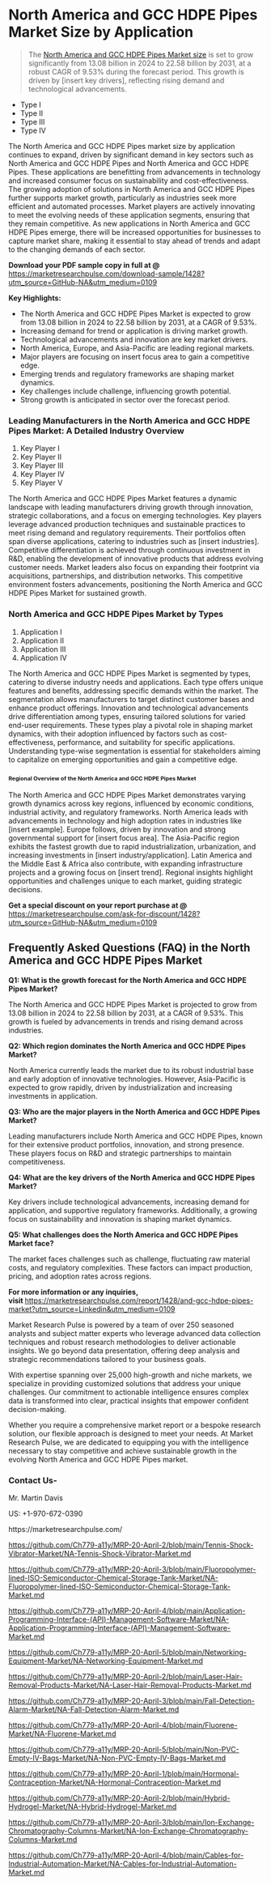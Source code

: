 <h1>North America and GCC HDPE Pipes Market&nbsp;Size by Application</h1><blockquote><p>The <a href="https://marketresearchpulse.com/download-sample/1428?utm_source=GitHub-NA&amp;utm_medium=0109">North America and GCC HDPE Pipes Market size</a> is set to grow significantly from 13.08 billion in 2024 to 22.58 billion by 2031, at a robust CAGR of 9.53% during the forecast period. This growth is driven by [insert key drivers], reflecting rising demand and technological advancements.</p></blockquote><ul><li>Type I <li> Type II <li> Type III <li> Type IV</li></ul><p>The North America and GCC HDPE Pipes market size by application continues to expand, driven by significant demand in key sectors such as North America and GCC HDPE Pipes and North America and GCC HDPE Pipes. These applications are benefitting from advancements in technology and increased consumer focus on sustainability and cost-effectiveness. The growing adoption of solutions in North America and GCC HDPE Pipes further supports market growth, particularly as industries seek more efficient and automated processes. Market players are actively innovating to meet the evolving needs of these application segments, ensuring that they remain competitive. As new applications in North America and GCC HDPE Pipes emerge, there will be increased opportunities for businesses to capture market share, making it essential to stay ahead of trends and adapt to the changing demands of each sector.</p><p><strong>Download your PDF sample copy in full at @ </strong><a href="https://marketresearchpulse.com/download-sample/1428?utm_source=GitHub-NA&amp;utm_medium=0109">https://marketresearchpulse.com/download-sample/1428?utm_source=GitHub-NA&amp;utm_medium=0109</a></p><p><strong>Key Highlights: </strong></p><ul><li>The North America and GCC HDPE Pipes Market is expected to grow from 13.08 billion in 2024 to 22.58 billion by 2031, at a CAGR of 9.53%.</li><li>Increasing demand for trend or application is driving market growth.</li><li>Technological advancements and innovation are key market drivers.</li><li>North America, Europe, and Asia-Pacific are leading regional markets.</li><li>Major players are focusing on insert focus area to gain a competitive edge.</li><li>Emerging trends and regulatory frameworks are shaping market dynamics.</li><li>Key challenges include challenge, influencing growth potential.</li><li>Strong growth is anticipated in sector over the forecast period.</li></ul><h3>Leading Manufacturers in the North America and GCC HDPE Pipes Market: A Detailed Industry Overview</h3><ol><li>Key Player I</li><li>Key Player II</li><li>Key Player III</li><li>Key Player IV</li><li>Key Player V</li></ol><div class="flex max-w-full flex-col flex-grow"><div class="min-h-8 text-message flex w-full flex-col items-end gap-2 whitespace-normal break-words [.text-message+&amp;]:mt-5" dir="auto" data-message-author-role="assistant" data-message-id="fd8432e4-4910-450d-b182-61b7bfb0a01f" data-message-model-slug="gpt-4o"><div class="flex w-full flex-col gap-1 empty:hidden first:pt-[3px]"><div class="markdown prose w-full break-words dark:prose-invert light"><p>The North America and GCC HDPE Pipes Market features a dynamic landscape with leading manufacturers driving growth through innovation, strategic collaborations, and a focus on emerging technologies. Key players leverage advanced production techniques and sustainable practices to meet rising demand and regulatory requirements. Their portfolios often span diverse applications, catering to industries such as [insert industries]. Competitive differentiation is achieved through continuous investment in R&amp;D, enabling the development of innovative products that address evolving customer needs. Market leaders also focus on expanding their footprint via acquisitions, partnerships, and distribution networks. This competitive environment fosters advancements, positioning the North America and GCC HDPE Pipes Market for sustained growth.</p></div></div></div></div><h3>North America and GCC HDPE Pipes Market by Types</h3><ol><li>Application I <li> Application II <li> Application III <li> Application IV</li></ol><div class="flex max-w-full flex-col flex-grow"><div class="min-h-8 text-message flex w-full flex-col items-end gap-2 whitespace-normal break-words [.text-message+&amp;]:mt-5" dir="auto" data-message-author-role="assistant" data-message-id="084470be-0bb7-4664-bddf-5156b4f41249" data-message-model-slug="gpt-4o-mini"><div class="flex w-full flex-col gap-1 empty:hidden first:pt-[3px]"><div class="markdown prose w-full break-words dark:prose-invert light"><p>The North America and GCC HDPE Pipes Market is segmented by types, catering to diverse industry needs and applications. Each type offers unique features and benefits, addressing specific demands within the market. The segmentation allows manufacturers to target distinct customer bases and enhance product offerings. Innovation and technological advancements drive differentiation among types, ensuring tailored solutions for varied end-user requirements. These types play a pivotal role in shaping market dynamics, with their adoption influenced by factors such as cost-effectiveness, performance, and suitability for specific applications. Understanding type-wise segmentation is essential for stakeholders aiming to capitalize on emerging opportunities and gain a competitive edge.</p></div></div></div></div><h3><span style="font-size: 11px;">Regional Overview of the North America and GCC HDPE Pipes Market</span></h3><div class="flex max-w-full flex-col flex-grow"><div class="min-h-8 text-message flex w-full flex-col items-end gap-2 whitespace-normal break-words [.text-message+&amp;]:mt-5" dir="auto" data-message-author-role="assistant" data-message-id="e9038762-ce64-4e30-91c9-9bd413514231" data-message-model-slug="gpt-4o-mini"><div class="flex w-full flex-col gap-1 empty:hidden first:pt-[3px]"><div class="markdown prose w-full break-words dark:prose-invert light"><p>The North America and GCC HDPE Pipes Market demonstrates varying growth dynamics across key regions, influenced by economic conditions, industrial activity, and regulatory frameworks. North America leads with advancements in technology and high adoption rates in industries like [insert example]. Europe follows, driven by innovation and strong governmental support for [insert focus area]. The Asia-Pacific region exhibits the fastest growth due to rapid industrialization, urbanization, and increasing investments in [insert industry/application]. Latin America and the Middle East &amp; Africa also contribute, with expanding infrastructure projects and a growing focus on [insert trend]. Regional insights highlight opportunities and challenges unique to each market, guiding strategic decisions.</p></div></div></div></div><p><strong>Get a special discount on your report purchase at @ </strong><a href="https://marketresearchpulse.com/ask-for-discount/1428?utm_source=GitHub-NA&amp;utm_medium=0109">https://marketresearchpulse.com/ask-for-discount/1428?utm_source=GitHub-NA&amp;utm_medium=0109</a></p><h2>Frequently Asked Questions (FAQ) in the North America and GCC HDPE Pipes Market</h2><p><strong>Q1: What is the growth forecast for the North America and GCC HDPE Pipes Market?</strong></p><p>The North America and GCC HDPE Pipes Market is projected to grow from 13.08 billion in 2024 to 22.58 billion by 2031, at a CAGR of 9.53%. This growth is fueled by advancements in trends and rising demand across industries.</p><p><strong>Q2: Which region dominates the North America and GCC HDPE Pipes Market?</strong></p><p>North America currently leads the market due to its robust industrial base and early adoption of innovative technologies. However, Asia-Pacific is expected to grow rapidly, driven by industrialization and increasing investments in application.</p><p><strong>Q3: Who are the major players in the North America and GCC HDPE Pipes Market?</strong></p><p>Leading manufacturers include North America and GCC HDPE Pipes, known for their extensive product portfolios, innovation, and strong presence. These players focus on R&amp;D and strategic partnerships to maintain competitiveness.</p><p><strong>Q4: What are the key drivers of the North America and GCC HDPE Pipes Market?</strong></p><p>Key drivers include technological advancements, increasing demand for application, and supportive regulatory frameworks. Additionally, a growing focus on sustainability and innovation is shaping market dynamics.</p><p><strong>Q5: What challenges does the North America and GCC HDPE Pipes Market face?</strong></p><p>The market faces challenges such as challenge, fluctuating raw material costs, and regulatory complexities. These factors can impact production, pricing, and adoption rates across regions.</p><p><strong>For more information or any inquiries, visit&nbsp;</strong><a href="https://marketresearchpulse.com/report/1428/and-gcc-hdpe-pipes-market?utm_source=Linkedin&utm_medium=0109">https://marketresearchpulse.com/report/1428/and-gcc-hdpe-pipes-market?utm_source=Linkedin&utm_medium=0109</a></p><p>Market Research Pulse is powered by a team of over 250 seasoned analysts and subject matter experts who leverage advanced data collection techniques and robust research methodologies to deliver actionable insights. We go beyond data presentation, offering deep analysis and strategic recommendations tailored to your business goals.</p><p>With expertise spanning over 25,000 high-growth and niche markets, we specialize in providing customized solutions that address your unique challenges. Our commitment to actionable intelligence ensures complex data is transformed into clear, practical insights that empower confident decision-making.</p><p>Whether you require a comprehensive market report or a bespoke research solution, our flexible approach is designed to meet your needs. At Market Research Pulse, we are dedicated to equipping you with the intelligence necessary to stay competitive and achieve sustainable growth in the evolving North America and GCC HDPE Pipes market.</p><h3><strong>Contact Us-</strong></h3><p>Mr. Martin Davis</p><p>US: +1-970-672-0390</p><p>https://marketresearchpulse.com/</p><p><a href="https://github.com/Ch779-a11y/MRP-20-April-2/blob/main/Tennis-Shock-Vibrator-Market/NA-Tennis-Shock-Vibrator-Market.md">https://github.com/Ch779-a11y/MRP-20-April-2/blob/main/Tennis-Shock-Vibrator-Market/NA-Tennis-Shock-Vibrator-Market.md</a></p><p><a href="https://github.com/Ch779-a11y/MRP-20-April-3/blob/main/Fluoropolymer-lined-ISO-Semiconductor-Chemical-Storage-Tank-Market/NA-Fluoropolymer-lined-ISO-Semiconductor-Chemical-Storage-Tank-Market.md">https://github.com/Ch779-a11y/MRP-20-April-3/blob/main/Fluoropolymer-lined-ISO-Semiconductor-Chemical-Storage-Tank-Market/NA-Fluoropolymer-lined-ISO-Semiconductor-Chemical-Storage-Tank-Market.md</a></p><p><a href="https://github.com/Ch779-a11y/MRP-20-April-4/blob/main/Application-Programming-Interface-(API)-Management-Software-Market/NA-Application-Programming-Interface-(API)-Management-Software-Market.md">https://github.com/Ch779-a11y/MRP-20-April-4/blob/main/Application-Programming-Interface-(API)-Management-Software-Market/NA-Application-Programming-Interface-(API)-Management-Software-Market.md</a></p><p><a href="https://github.com/Ch779-a11y/MRP-20-April-5/blob/main/Networking-Equipment-Market/NA-Networking-Equipment-Market.md">https://github.com/Ch779-a11y/MRP-20-April-5/blob/main/Networking-Equipment-Market/NA-Networking-Equipment-Market.md</a></p><p><a href="https://github.com/Ch779-a11y/MRP-20-April-2/blob/main/Laser-Hair-Removal-Products-Market/NA-Laser-Hair-Removal-Products-Market.md">https://github.com/Ch779-a11y/MRP-20-April-2/blob/main/Laser-Hair-Removal-Products-Market/NA-Laser-Hair-Removal-Products-Market.md</a></p><p><a href="https://github.com/Ch779-a11y/MRP-20-April-3/blob/main/Fall-Detection-Alarm-Market/NA-Fall-Detection-Alarm-Market.md">https://github.com/Ch779-a11y/MRP-20-April-3/blob/main/Fall-Detection-Alarm-Market/NA-Fall-Detection-Alarm-Market.md</a></p><p><a href="https://github.com/Ch779-a11y/MRP-20-April-4/blob/main/Fluorene-Market/NA-Fluorene-Market.md">https://github.com/Ch779-a11y/MRP-20-April-4/blob/main/Fluorene-Market/NA-Fluorene-Market.md</a></p><p><a href="https://github.com/Ch779-a11y/MRP-20-April-5/blob/main/Non-PVC-Empty-IV-Bags-Market/NA-Non-PVC-Empty-IV-Bags-Market.md">https://github.com/Ch779-a11y/MRP-20-April-5/blob/main/Non-PVC-Empty-IV-Bags-Market/NA-Non-PVC-Empty-IV-Bags-Market.md</a></p><p><a href="https://github.com/Ch779-a11y/MRP-20-April-1/blob/main/Hormonal-Contraception-Market/NA-Hormonal-Contraception-Market.md">https://github.com/Ch779-a11y/MRP-20-April-1/blob/main/Hormonal-Contraception-Market/NA-Hormonal-Contraception-Market.md</a></p><p><a href="https://github.com/Ch779-a11y/MRP-20-April-2/blob/main/Hybrid-Hydrogel-Market/NA-Hybrid-Hydrogel-Market.md">https://github.com/Ch779-a11y/MRP-20-April-2/blob/main/Hybrid-Hydrogel-Market/NA-Hybrid-Hydrogel-Market.md</a></p><p><a href="https://github.com/Ch779-a11y/MRP-20-April-3/blob/main/Ion-Exchange-Chromatography-Columns-Market/NA-Ion-Exchange-Chromatography-Columns-Market.md">https://github.com/Ch779-a11y/MRP-20-April-3/blob/main/Ion-Exchange-Chromatography-Columns-Market/NA-Ion-Exchange-Chromatography-Columns-Market.md</a></p><p><a href="https://github.com/Ch779-a11y/MRP-20-April-4/blob/main/Cables-for-Industrial-Automation-Market/NA-Cables-for-Industrial-Automation-Market.md">https://github.com/Ch779-a11y/MRP-20-April-4/blob/main/Cables-for-Industrial-Automation-Market/NA-Cables-for-Industrial-Automation-Market.md</a></p>
